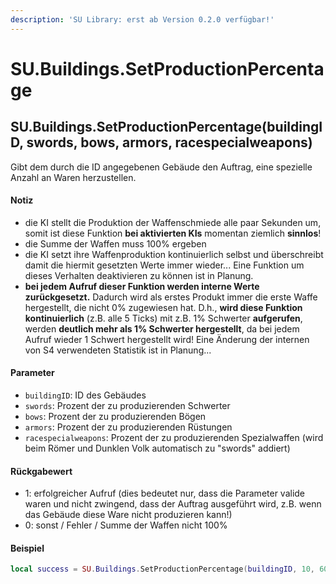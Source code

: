 ```yaml
---
description: 'SU Library: erst ab Version 0.2.0 verfügbar!'
---
```


# SU.Buildings.SetProductionPercentage

## SU.Buildings.SetProductionPercentage(buildingID, swords, bows, armors, racespecialweapons)

Gibt dem durch die ID angegebenen Gebäude den Auftrag, eine spezielle Anzahl an Waren herzustellen.

#### Notiz

* die KI stellt die Produktion der Waffenschmiede alle paar Sekunden um, somit ist diese Funktion **bei aktivierten KIs** momentan ziemlich **sinnlos**!
* die Summe der Waffen muss 100% ergeben
* die KI setzt ihre Waffenproduktion kontinuierlich selbst und überschreibt damit die hiermit gesetzten Werte immer wieder... Eine Funktion um dieses Verhalten deaktivieren zu können ist in Planung.
* **bei jedem Aufruf dieser Funktion werden interne Werte zurückgesetzt.** Dadurch wird als erstes Produkt immer die erste Waffe hergestellt, die nicht 0% zugewiesen hat. D.h., **wird diese Funktion kontinuierlich** (z.B. alle 5 Ticks) mit z.B. 1% Schwerter **aufgerufen**, werden **deutlich mehr als 1% Schwerter hergestellt**, da bei jedem Aufruf wieder 1 Schwert hergestellt wird! Eine Änderung der internen von S4 verwendeten Statistik ist in Planung...

#### Parameter

* `buildingID`: ID des Gebäudes
* `swords`: Prozent der zu produzierenden Schwerter
* `bows`: Prozent der zu produzierenden Bögen
* `armors`: Prozent der zu produzierenden Rüstungen
* `racespecialweapons`: Prozent der zu produzierenden Spezialwaffen (wird beim Römer und Dunklen Volk automatisch zu "swords" addiert)

#### Rückgabewert

* 1: erfolgreicher Aufruf (dies bedeutet nur, dass die Parameter valide waren und nicht zwingend, dass der Auftrag ausgeführt wird, z.B. wenn das Gebäude diese Ware nicht produzieren kann!)
* 0: sonst / Fehler / Summe der Waffen nicht 100%

#### Beispiel

```lua
local success = SU.Buildings.SetProductionPercentage(buildingID, 10, 60, 0, 30)
```
